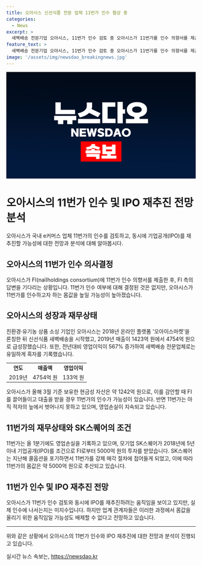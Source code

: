 ```yaml
---
title: 오아시스 신선식품 전문 업체 11번가 인수 협상 중
categories:
  - News
excerpt: >
  새벽배송 전문기업 오아시스, 11번가 인수 검토 중 오아시스가 11번가를 인수 의향서를 제출했으며, FI의 답변을 기다리는 중이다. 오아시스는 새벽배송으로 급성장하며 영업이익 흑자를 기록했고, 11번가의 몸값은 약 5000억 원으로 추산된다. 한편 11번가는 아직 적자의 늪에서 벗어나지 못하고 있으며, SK스퀘어는 11번가 강제 매각 절차에 접어들었다. 이로 인해 오아시스의 11번가 인수와 IPO 재추진은 업계에 큰 관심을 끌고 있다.
feature_text: >
  새벽배송 전문기업 오아시스, 11번가 인수 검토 중 오아시스가 11번가를 인수 의향서를 제출했으며, FI의 답변을 기다리는 중이다. 오아시스는 새벽배송으로 급성장하며 영업이익 흑자를 기록했고, 11번가의 몸값은 약 5000억 원으로 추산된다. 한편 11번가는 아직 적자의 늪에서 벗어나지 못하고 있으며, SK스퀘어는 11번가 강제 매각 절차에 접어들었다. 이로 인해 오아시스의 11번가 인수와 IPO 재추진은 업계에 큰 관심을 끌고 있다.
image: '/assets/img/newsdao_breakingnews.jpg'
---
```


<p><img src="/assets/img/newsdao_breakingnews.jpg" alt="bookingtag 속보" /></p>

<h1>오아시스의 11번가 인수 및 IPO 재추진 전망 분석</h1>

<p data-ke-size="size16">오아시스가 국내 e커머스 업체 11번가의 인수를 검토하고, 동시에 기업공개(IPO)를 재추진할 가능성에 대한 전망과 분석에 대해 알아봅시다.</p>

<h2 data-ke-size="size26">오아시스의 11번가 인수 의사결정</h2>

<p data-ke-size="size16">오아시스가 FI(naïlholdings consortium)에 11번가 인수 의향서를 제출한 후, FI 측의 답변을 기다리는 상황입니다. 11번가 인수 여부에 대해 결정된 것은 없지만, 오아시스가 11번가를 인수하고자 하는 몸값을 높일 가능성이 높아졌습니다.</p>

<h2 data-ke-size="size26">오아시스의 성장과 재무상태</h2>

<p data-ke-size="size16">친환경·유기농 상품 소싱 기업인 오아시스는 2018년 온라인 플랫폼 '오아이스마켓'을 론칭한 뒤 신선식품 새벽배송을 시작했고, 2019년 매출이 1423억 원에서 4754억 원으로 급성장했습니다. 또한, 전년대비 영업이익이 567% 증가하여 새벽배송 전문업체로는 유일하게 흑자를 기록했습니다.</p>

<table>
    <tr>
        <td style="text-align: center; height: 17px;"><b>연도</b></td>
        <td style="text-align: center; height: 17px;"><b>매출액</b></td>
        <td style="text-align: center; height: 17px;"><b>영업이익</b></td>
    </tr>
    <tr>
        <td style="text-align: center; height: 17px;">2019년</td>
        <td style="text-align: center; height: 17px;">4754억 원</td>
        <td style="text-align: center; height: 17px;">133억 원</td>
    </tr>
</table>

<p data-ke-size="size16">오아시스가 올해 3월 기준 보유한 현금성 자산은 약 1242억 원으로, 이를 감안할 때 FI를 끌어들이고 대출을 받을 경우 11번가의 인수가 가능성이 있습니다. 반면 11번가는 아직 적자의 늪에서 벗어나지 못하고 있으며, 영업손실이 지속되고 있습니다.</p>

<h2 data-ke-size="size26">11번가의 재무상태와 SK스퀘어의 조건</h2>

<p data-ke-size="size16">11번가는 올 1분기에도 영업손실을 기록하고 있으며, 모기업 SK스퀘어가 2018년에 5년 이내 기업공개(IPO)를 조건으로 FI로부터 5000억 원의 투자를 받았습니다. SK스퀘어는 지난해 콜옵션을 포기하면서 11번가를 강제 매각 절차에 접어들게 되었고, 이에 따라 11번가의 몸값은 약 5000억 원으로 추산되고 있습니다.</p>

<h2 data-ke-size="size26">11번가 인수 및 IPO 재추진 전망</h2>

<p data-ke-size="size16">오아시스가 11번가 인수 검토와 동시에 IPO를 재추진하려는 움직임을 보이고 있지만, 실제 인수에 나서는지는 미지수입니다. 하지만 업계 관계자들은 이러한 과정에서 몸값을 올리기 위한 움직임일 가능성도 배제할 수 없다고 전망하고 있습니다.</p>

<hr>

<p data-ke-size="size16">위와 같은 상황에서 오아시스의 11번가 인수와 IPO 재추진에 대한 전망과 분석이 진행되고 있습니다.</p>
실시간 뉴스 속보는, <a href="https://newsdao.kr" rel="dofollow">https://newsdao.kr</a>


